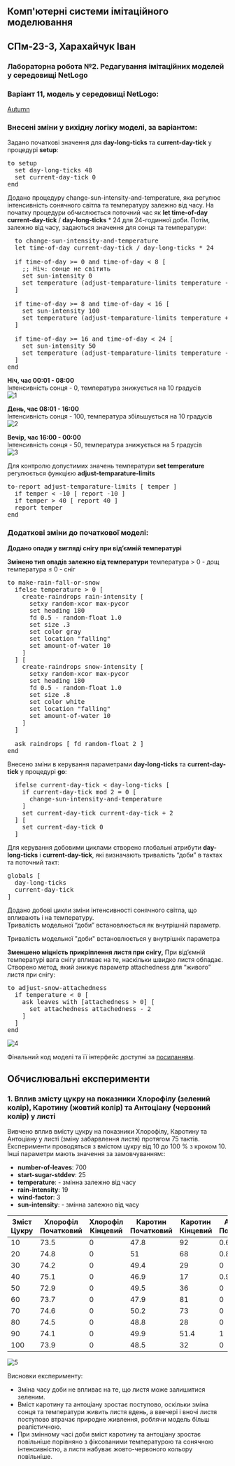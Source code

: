 ## Комп'ютерні системи імітаційного моделювання

## СПм-23-3, **Харахайчук Іван**

### Лабораторна робота **№2**. Редагування імітаційних моделей у середовищі NetLogo

### Варіант 11, модель у середовищі NetLogo:

[Autumn](https://www.netlogoweb.org/launch#http://www.netlogoweb.org/assets/modelslib/Sample%20Models/Biology/Autumn.nlogo)

### Внесені зміни у вихідну логіку моделі, за варіантом:

Задано початкові значення для **day-long-ticks** та **current-day-tick** у процедурі **setup**:
<pre>
to setup
  set day-long-ticks 48
  set current-day-tick 0 
end
</pre>

Додано процедуру change-sun-intensity-and-temperature, яка регулює інтенсивність сонячного світла та температуру залежно від часу. На початку процедури обчислюється поточний час як **let time-of-day** **current-day-tick** / **day-long-ticks** * 24 для 24-годинної доби. Потім, залежно від часу, задаються значення для сонця та температури:
<pre>
  to change-sun-intensity-and-temperature
  let time-of-day current-day-tick / day-long-ticks * 24

  if time-of-day >= 0 and time-of-day < 8 [
    ;; Ніч: сонце не світить
    set sun-intensity 0
    set temperature (adjust-temparature-limits temperature - 10)
  ]

  if time-of-day >= 8 and time-of-day < 16 [
    set sun-intensity 100
    set temperature (adjust-temparature-limits temperature + 10)
  ]

  if time-of-day >= 16 and time-of-day < 24 [
    set sun-intensity 50
    set temperature (adjust-temparature-limits temperature - 5)
  ]
end
</pre>

**Ніч, час 00:01 - 08:00**
<br>
Інтенсивність сонця - 0, температура знижується на 10 градусів
<br>
![1](image_1.png)
<br>

**День, час 08:01 - 16:00**
<br>
Інтенсивність сонця - 100, температура збільшується на 10 градусів
<br>
![2](image_2.png)
<br>

**Вечір, час 16:00 - 00:00**
<br>
Інтенсивність сонця - 50, температура знижується на 5 градусів
<br>
![3](image_3.png)
<br>

Для контролю допустимих значень температури **set temperature** регулюється функцією **adjust-temparature-limits**
<pre>
to-report adjust-temparature-limits [ temper ]
  if temper < -10 [ report -10 ]
  if temper > 40 [ report 40 ]
  report temper
end
</pre>

### Додаткові зміни до початкової моделі:

**Додано опади у вигляді снігу при від’ємній температурі**

**Змінено тип опадів залежно від температури**
температура > 0 - дощ
температура ≤ 0 - сніг

<pre>
to make-rain-fall-or-snow
  ifelse temperature > 0 [
    create-raindrops rain-intensity [
      setxy random-xcor max-pycor
      set heading 180
      fd 0.5 - random-float 1.0
      set size .3
      set color gray
      set location "falling"
      set amount-of-water 10
    ]
  ] [
    create-raindrops snow-intensity [
      setxy random-xcor max-pycor
      set heading 180
      fd 0.5 - random-float 1.0
      set size .8
      set color white  
      set location "falling"
      set amount-of-water 10
    ]
  ]
  
  ask raindrops [ fd random-float 2 ]
end
</pre>

Внесено зміни в керування параметрами **day-long-ticks** та **current-day-tick** у процедурі **go**:
<pre>
  ifelse current-day-tick < day-long-ticks [
    if current-day-tick mod 2 = 0 [
      change-sun-intensity-and-temperature
    ]
    set current-day-tick current-day-tick + 2
  ] [
    set current-day-tick 0
  ]
</pre>

Для керування добовими циклами створено глобальні атрибути **day-long-ticks** і **current-day-tick**, які визначають тривалість “доби” в тактах та поточний такт:
<pre>
globals [
  day-long-ticks
  current-day-tick    
]
</pre>

Додано добові цикли зміни інтенсивності сонячного світла, що впливають і на температуру.</br>
Тривалість модельної “доби” встановлюється як внутрішній параметр.

Тривалість модельної "доби" встановлюється у внутрішніх параметра

**Зменшено міцність прикріплення листя при снігу,**
При від’ємній температурі вага снігу впливає на те, наскільки швидко листя обпадає. Створено метод, який знижує параметр attachedness для “живого” листя при снігу:

<pre>
to adjust-snow-attachedness
  if temperature < 0 [
    ask leaves with [attachedness > 0] [
      set attachedness attachedness - 2
    ]
  ]
end
</pre>
![4](image_4.png)


Фінальний код моделі та її інтерфейс доступні за [посиланням](Autumn.nlogo).
<br>

## Обчислювальні експерименти

### 1. Вплив змісту цукру на показники Хлорофілу (зелений колір), Каротину (жовтий колір) та Антоціану (червоний колір) у листі

Вивчено вплив вмісту цукру на показники Хлорофілу, Каротину та Антоціану у листі (зміну забарвлення листя) протягом 75 тактів.
Експерименти проводяться з вмістом цукру від 10 до 100 % з кроком 10. Інші параметри мають значення за замовчуванням::

- **number-of-leaves**: 700
- **start-sugar-stddev**: 25
- **temperature**: - змінна залежно від часу
- **rain-intensity**: 19
- **wind-factor**: 3
- **sun-intensity**: - змінна залежно від часу

<table>
<thead>
<tr><th>Зміст Цукру</th><th>Хлорофіл Початковий</th><th>Хлорофіл Кінцевий</th><th>Каротин Початковий</th><th>Каротин Кінцевий</th><th>Антоціан Початковий</th><th>Антоціан Кінцевий</th></tr>
</thead>
<tbody>
<tr><td>10</td><td>73.5</td><td>0</td><td>47.8</td><td>92</td><td>0.61</td><td>22.3</td></tr>
<tr><td>20</td><td>74.8</td><td>0</td><td>51</td><td>68</td><td>0.82</td><td>4.1</td></tr>
<tr><td>30</td><td>74.2</td><td>0</td><td>49.4</td><td>29</td><td>0</td><td>1.9</td></tr>
<tr><td>40</td><td>75.1</td><td>0</td><td>46.9</td><td>17</td><td>0.96</td><td>25.6</td></tr>
<tr><td>50</td><td>72.9</td><td>0</td><td>49.5</td><td>36</td><td>0</td><td>24.7</td></tr>
<tr><td>60</td><td>73.7</td><td>0</td><td>47.9</td><td>81</td><td>0</td><td>27.1</td></tr>
<tr><td>70</td><td>74.6</td><td>0</td><td>50.2</td><td>73</td><td>0</td><td>27.4</td></tr>
<tr><td>80</td><td>74.5</td><td>0</td><td>48.8</td><td>28</td><td>0</td><td>29.9</td></tr>
<tr><td>90</td><td>74.1</td><td>0</td><td>49.9</td><td>51.4</td><td>1</td><td>29.1</td></tr>
<tr><td>100</td><td>73.9</td><td>0</td><td>48.5</td><td>32</td><td>0</td><td>27.5</td></tr>
</tbody>
</table>

![5](image_5.png)

Висновки експерименту:

- Зміна часу доби не впливає на те, що листя може залишитися зеленим.
- Вміст каротину та антоціану зростає поступово, оскільки зміна сонця та температури живить листя вдень, а ввечері і вночі листя поступово втрачає природне живлення, роблячи модель більш реалістичною.
- При змінному часі доби вміст каротину та антоціану зростає повільніше порівняно з фіксованими температурою та сонячною інтенсивністю, а листя набуває жовто-червоного кольору повільніше.
